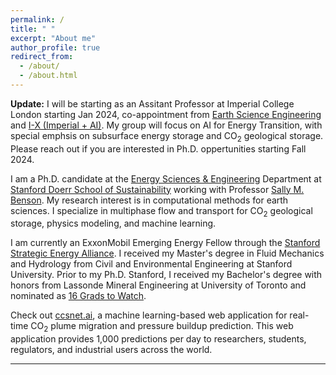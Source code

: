 ```yaml
---
permalink: /
title: " "
excerpt: "About me"
author_profile: true
redirect_from: 
  - /about/
  - /about.html
---
```


__Update:__ I will be starting as an Assitant Professor at Imperial College London starting Jan 2024, co-appointment from [Earth Science Engineering](https://www.imperial.ac.uk/earth-science/) and [I-X (Imperial + AI)](https://ix.imperial.ac.uk/). My group will focus on AI for Energy Transition, with special emphsis on subsurface energy storage and CO$_2$ geological storage. Please reach out if you are interested in Ph.D. oppertunities starting Fall 2024.

I am a Ph.D. candidate at the [Energy Sciences & Engineering](https://earth.stanford.edu/ere) Department at [Stanford Doerr School of Sustainability](https://sustainability.stanford.edu/)
working with Professor [Sally M. Benson](https://earth.stanford.edu/people/sally-benson). My research interest is in computational methods for earth sciences. I specialize in multiphase flow and transport for CO$_2$ geological storage, physics modeling, and machine learning. 

I am currently an ExxonMobil Emerging Energy Fellow through the [Stanford Strategic Energy Alliance](https://news.stanford.edu/2018/03/01/new-energy-research-program-collaboration/). 
I received my Master's degree in Fluid Mechanics and Hydrology from Civil and Environmental Engineering at Stanford University.
Prior to my Ph.D. Stanford, I received my Bachelor's degree with honors from Lassonde Mineral Engineering at University of Toronto and nominated as [16 Grads to Watch](https://news.engineering.utoronto.ca/grads-watch-16-global-engineering-leaders/).



Check out [ccsnet.ai](http://ccsnet.ai), a machine learning-based web application for real-time CO$_2$ plume migration and pressure buildup prediction. This web application provides 1,000 predictions per day to researchers, students, regulators, and industrial users across the world.

--- 